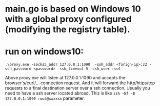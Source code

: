 # main.go is based on Windows 10 with a global proxy configured (modifying the registry table).

# run on windows10:
  `.\proxy.exe -socks5_addr 127.0.0.1:1090  -ssh_addr <forign-ip>:22 -ssh_password <password> -ssh_timeout 5 -ssh_user root`

<span>Above proxy.exe will listen at 127.0.0.1:1090 and accepts the browser's/curl/... connection request. And it will forward the http/https/tcp requests to a final destination server over a ssh connection. Usually you need to have a ssh server located abroad. This is like `ssh -Nf -D 127.0.0.1:1090 root@xxxxxx` parameter.</span>
